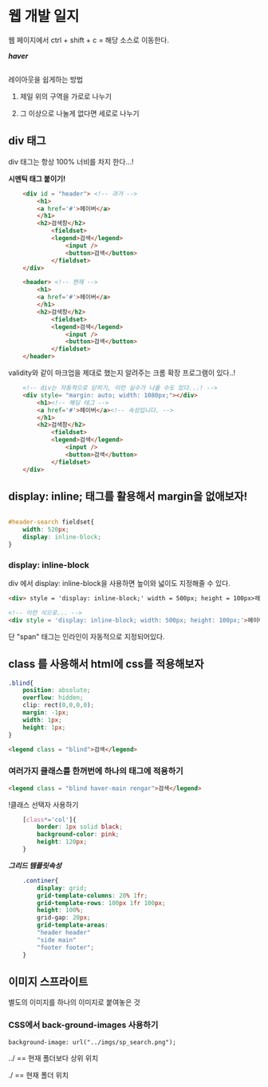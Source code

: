 # 웹 개발 일지

웹 페이지에서 ctrl + shift + c = 해당 소스로 이동한다.

***haver***

```html


```

레이아웃을 쉽게하는 방법 

1. 제일 위의 구역을 가로로 나누기

2. 그 이상으로 나눌게 없다면 세로로 나누기 



## div 태그

div 태그는 항상 100% 너비를 차지 한다...!


**시멘틱 태그 붙이기!**

```html
    <div id = "header"> <!-- 과거 -->
        <h1>
        <a href='#'>헤이버</a>
        </h1> 
        <h2>검색창</h2>
            <fieldset>
            <legend>검색</legend>
                <input />
                <button>검색</button>
            </fieldset>
    </div>
```

```html
    <header> <!-- 현재 -->
        <h1>
        <a href='#'>헤이버</a>
        </h1> 
        <h2>검색창</h2>
            <fieldset>
            <legend>검색</legend>
                <input />
                <button>검색</button>
            </fieldset>
    </header>
```

validity와 같이 마크업을 제대로 했는지 알려주는 크롬 확장 프로그램이 있다..!



```html
    <!-- div는 자동적으로 닫히기, 이런 실수가 나올 수도 있다...! -->
    <div style= "margin: auto; width: 1080px;"></div>
        <h1><!-- 해딩 테그 -->
        <a href='#'>헤이버</a><!-- 속성입니다. -->
        </h1> 
        <h2>검색창</h2>
            <fieldset>
            <legend>검색</legend>
                <input />
                <button>검색</button>
            </fieldset>
    </div>

```


## display: inline; 태그를 활용해서 margin을 없애보자!


```css

#header-search fieldset{
    width: 520px;
    display: inline-block;
}
```

### display: inline-block
div 에서 display: inline-block을 사용하면 높이와 넓이도 지정해줄 수 있다.



```html
<div> style = 'display: inline-block;' width = 500px; height = 100px>헤이버를 시작 페이지로~</div>
```



```html
<!-- 이런 식으로... -->
<div style = 'display: inline-block; width: 500px; height: 100px;'>헤이버를 시작 페이지로~</div>
```

단 "span" 태그는 인라인이 자동적으로 지정되어있다.



## class 를 사용해서 html에 css를 적용해보자



```css
.blind{
    position: absolute;
    overflow: hidden;
    clip: rect(0,0,0,0);
    margin: -1px;
    width: 1px;
    height: 1px;
}
```


```html
<legend class = "blind">검색</legend>
```


### 여러가지 클래스를 한꺼번에 하나의 태그에 적용하기

```html
<legend class = "blind haver-main rengar">검색</legend>
```

!클래스 선택자 사용하기

```css
    [class*='col']{
        border: 1px solid black;
        background-color: pink;
        height: 120px;
    }
```

***그리드 템플릿속성***

```css
    .continer{
        display: grid;
        grid-template-columns: 20% 1fr;
        grid-template-rows: 100px 1fr 100px;
        height: 100%;
        grid-gap: 20px;
        grid-template-areas:
        "header header"
        "side main"
        "footer footer";
    }
```


## 이미지 스프라이트

별도의 이미지를 하나의 이미지로 붙여놓은 것

### CSS에서 back-ground-images 사용하기
```
background-image: url("../imgs/sp_search.png");
```

../ == 현재 폴더보다 상위 위치

./ == 현재 폴더 위치

